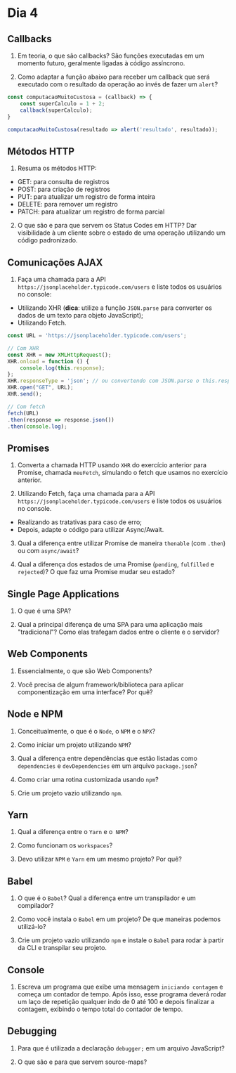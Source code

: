 # Dia 4

## Callbacks

1) Em teoria, o que são callbacks?
São funções executadas em um momento futuro, geralmente ligadas à código assíncrono.

2) Como adaptar a função abaixo para receber um callback que será executado com o resultado da operação ao invés de fazer um `alert`?
```js
const computacaoMuitoCustosa = (callback) => {
    const superCalculo = 1 + 2;
    callback(superCalculo);
}

computacaoMuitoCustosa(resultado => alert('resultado', resultado));
```

## Métodos HTTP

1) Resuma os métodos HTTP:
- GET: para consulta de registros
- POST: para criação de registros
- PUT: para atualizar um registro de forma inteira
- DELETE: para remover um registro
- PATCH: para atualizar um registro de forma parcial

2) O que são e para que servem os Status Codes em HTTP?
Dar visibilidade à um cliente sobre o estado de uma operação utilizando um código padronizado.

## Comunicações AJAX

1) Faça uma chamada para a API `https://jsonplaceholder.typicode.com/users` e liste todos os usuários no console:
- Utilizando XHR (**dica**: utilize a função `JSON.parse` para converter os dados de um texto para objeto JavaScript);
- Utilizando Fetch.

```js
const URL = 'https://jsonplaceholder.typicode.com/users';

// Com XHR
const XHR = new XMLHttpRequest();
XHR.onload = function () {
    console.log(this.response);
};
XHR.responseType = 'json'; // ou convertendo com JSON.parse o this.responseText
XHR.open("GET", URL);
XHR.send();

// Com fetch
fetch(URL)
.then(response => response.json())
.then(console.log);
```

## Promises

1) Converta a chamada HTTP usando `XHR` do exercício anterior para Promise, chamada `meuFetch`, simulando o fetch que usamos no exercício anterior.

2) Utilizando Fetch, faça uma chamada para a API `https://jsonplaceholder.typicode.com/users` e liste todos os usuários no console.
- Realizando as tratativas para caso de erro;
- Depois, adapte o código para utilizar Async/Await.

3) Qual a diferença entre utilizar Promise de maneira `thenable` (com `.then`) ou com `async/await`?

4) Qual a diferença dos estados de uma Promise (`pending`, `fulfilled` e `rejected`)? O que faz uma Promise mudar seu estado?

## Single Page Applications

1) O que é uma SPA?

2) Qual a principal diferença de uma SPA para uma aplicação mais "tradicional"? Como elas trafegam dados entre o cliente e o servidor?

## Web Components

1) Essencialmente, o que são Web Components?

2) Você precisa de algum framework/biblioteca para aplicar componentização em uma interface? Por quê?

## Node e NPM

1) Conceitualmente, o que é o `Node`, o `NPM` e o `NPX`?

2) Como iniciar um projeto utilizando `NPM`?

3) Qual a diferença entre dependências que estão listadas como `dependencies` e `devDependencies` em um arquivo `package.json`?

4) Como criar uma rotina customizada usando `npm`?

5) Crie um projeto vazio utilizando `npm`.

## Yarn

1) Qual a diferença entre o `Yarn` e o` NPM`?

2) Como funcionam os `workspaces`?

3) Devo utilizar `NPM` e `Yarn` em um mesmo projeto? Por quê?

## Babel

1) O que é o `Babel`? Qual a diferença entre um transpilador e um compilador?

2) Como você instala o `Babel` em um projeto? De que maneiras podemos utilizá-lo?

3) Crie um projeto vazio utilizando `npm` e instale o `Babel` para rodar à partir da CLI e transpilar seu projeto.

## Console

1) Escreva um programa que exibe uma mensagem `iniciando contagem` e começa um contador de tempo. Após isso, esse programa deverá rodar um laço de repetição qualquer indo de 0 até 100 e depois finalizar a contagem, exibindo o tempo total do contador de tempo.

## Debugging

1) Para que é utilizada a declaração `debugger;` em um arquivo JavaScript?

2) O que são e para que servem source-maps?